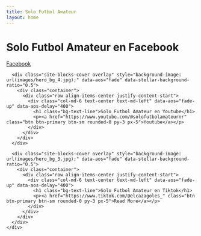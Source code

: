 ```yaml
---
title: Solo Futbol Amateur
layout: home
---
```


  <div class="slide-one-item home-slider owl-carousel">
      <div class="site-blocks-cover overlay" style="background-image: url(images/hero_bg_2.jpg);" data-aos="fade" data-stellar-background-ratio="0.5">
        <div class="container">
          <div class="row align-items-center justify-content-start">
            <div class="col-md-6 text-center text-md-left" data-aos="fade-up" data-aos-delay="400">
              <h1 class="bg-text-line">Solo Futbol Amateur en Facebook</h1>
              <p><a href="https://www.facebook.com/@solofutbolamateurnr" class="btn btn-primary btn-sm rounded-0 py-3 px-5">Facebook</a></p>
            </div>
          </div>
        </div>
      </div>

      <div class="site-blocks-cover overlay" style="background-image: url(images/hero_bg_4.jpg);" data-aos="fade" data-stellar-background-ratio="0.5">
        <div class="container">
          <div class="row align-items-center justify-content-start">
            <div class="col-md-6 text-center text-md-left" data-aos="fade-up" data-aos-delay="400">
              <h1 class="bg-text-line">Solo Futbol Amateur en Youtube</h1>
              <p><a href="https://www.youtube.com/@solofutbolamateurnr" class="btn btn-primary btn-sm rounded-0 py-3 px-5">Youtube</a></p>
            </div>
          </div>
        </div>
      </div>

      <div class="site-blocks-cover overlay" style="background-image: url(images/hero_bg_3.jpg);" data-aos="fade" data-stellar-background-ratio="0.5">
        <div class="container">
          <div class="row align-items-center justify-content-start">
            <div class="col-md-6 text-center text-md-left" data-aos="fade-up" data-aos-delay="400">
              <h1 class="bg-text-line">Solo Futbol Amateur en Tiktok</h1>
              <p><a href="https://www.tiktok.com/@elcazagoles_" class="btn btn-primary btn-sm rounded-0 py-3 px-5">Read More</a></p>
            </div>
          </div>
        </div>
      </div>
    </div>
